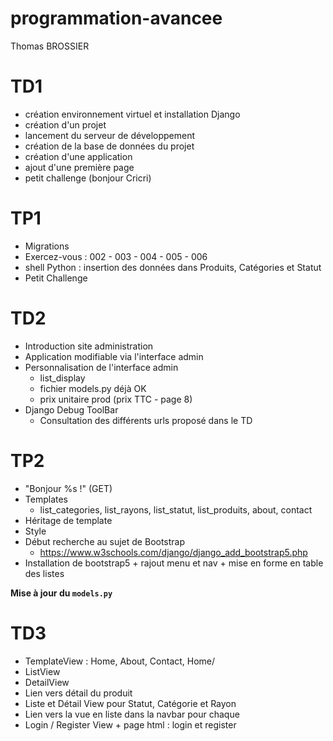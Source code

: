 # programmation-avancee
Thomas BROSSIER

# TD1
- création environnement virtuel et installation Django
- création d'un projet
- lancement du serveur de développement
- création de la base de données du projet
- création d'une application
- ajout d'une première page
- petit challenge (bonjour Cricri)

# TP1
- Migrations
- Exercez-vous : 002 - 003 - 004 - 005 - 006
- shell Python : insertion des données dans Produits, Catégories et Statut
- Petit Challenge

# TD2
- Introduction site administration
- Application modifiable via l'interface admin
- Personnalisation de l'interface admin
    * list_display
    * fichier models.py déjà OK
    * prix unitaire prod (prix TTC - page 8)
- Django Debug ToolBar
    * Consultation des différents urls proposé dans le TD

# TP2
- "Bonjour %s !" (GET)
- Templates
    * list_categories, list_rayons, list_statut, list_produits, about, contact
- Héritage de template
- Style
- Début recherche au sujet de Bootstrap
    * https://www.w3schools.com/django/django_add_bootstrap5.php
- Installation de bootstrap5 + rajout menu et nav + mise en forme en table des listes

**Mise à jour du `models.py`**

# TD3
- TemplateView : Home, About, Contact, Home/<param>
- ListView
- DetailView
- Lien vers détail du produit
- Liste et Détail View pour Statut, Catégorie et Rayon
- Lien vers la vue en liste dans la navbar pour chaque
- Login / Register View + page html : login et register